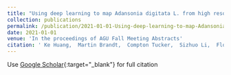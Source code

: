 ```yaml
---
title: "Using deep learning to map Adansonia digitata L. from high resolution satellite imagery in Senegal and South Africa at country scale"
collection: publications
permalink: /publication/2021-01-01-Using-deep-learning-to-map-Adansonia-digitata-L-from-high-resolution-satellite-imagery-in-Senegal-and-South-Africa-at-country-scale
date: 2021-01-01
venue: 'In the proceedings of AGU Fall Meeting Abstracts'
citation: ' Ke Huang,  Martin Brandt,  Compton Tucker,  Sizhuo Li,  Florian Reiner,  Maurice Mugabowindekwe,  Ankit Kariryaa,  Xiaoye Tong,  Wenmin Zhang,  Xiaowei Tong,  Rasmus Fensholt, &quot;Using deep learning to map Adansonia digitata L. from high resolution satellite imagery in Senegal and South Africa at country scale.&quot; In the proceedings of AGU Fall Meeting Abstracts, 2021.'
---
```

Use [Google Scholar](https://scholar.google.com/scholar?q=Using+deep+learning+to+map+Adansonia+digitata+L.+from+high+resolution+satellite+imagery+in+Senegal+and+South+Africa+at+country+scale){:target="_blank"} for full citation